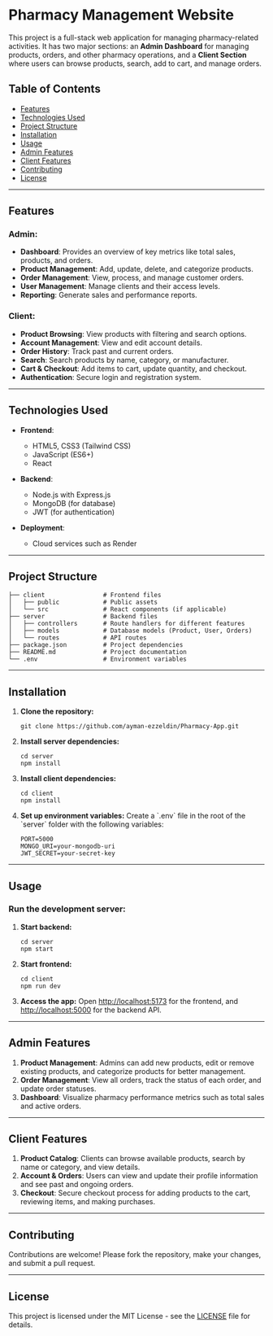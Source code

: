 
# Pharmacy Management Website

This project is a full-stack web application for managing pharmacy-related activities. It has two major sections: an **Admin Dashboard** for managing products, orders, and other pharmacy operations, and a **Client Section** where users can browse products, search, add to cart, and manage orders.

## Table of Contents

- [Features](#features)
- [Technologies Used](#technologies-used)
- [Project Structure](#project-structure)
- [Installation](#installation)
- [Usage](#usage)
- [Admin Features](#admin-features)
- [Client Features](#client-features)
- [Contributing](#contributing)
- [License](#license)

---

## Features

### Admin:
- **Dashboard**: Provides an overview of key metrics like total sales, products, and orders.
- **Product Management**: Add, update, delete, and categorize products.
- **Order Management**: View, process, and manage customer orders.
- **User Management**: Manage clients and their access levels.
- **Reporting**: Generate sales and performance reports.

### Client:
- **Product Browsing**: View products with filtering and search options.
- **Account Management**: View and edit account details.
- **Order History**: Track past and current orders.
- **Search**: Search products by name, category, or manufacturer.
- **Cart & Checkout**: Add items to cart, update quantity, and checkout.
- **Authentication**: Secure login and registration system.

---

## Technologies Used

- **Frontend**: 
  - HTML5, CSS3 (Tailwind CSS)
  - JavaScript (ES6+)
  - React 
  
- **Backend**:
  - Node.js with Express.js
  - MongoDB (for database)
  - JWT (for authentication)
  
- **Deployment**: 
  - Cloud services such as Render

---

## Project Structure

```
├── client                # Frontend files
│   ├── public            # Public assets
│   └── src               # React components (if applicable)
├── server                # Backend files
│   ├── controllers       # Route handlers for different features
│   ├── models            # Database models (Product, User, Orders)
│   └── routes            # API routes
├── package.json          # Project dependencies
├── README.md             # Project documentation
└── .env                  # Environment variables
```

---

## Installation

1. **Clone the repository:**
   ```
   git clone https://github.com/ayman-ezzeldin/Pharmacy-App.git
   ```

2. **Install server dependencies:**
   ```
   cd server
   npm install
   ```

3. **Install client dependencies:**
   ```
   cd client
   npm install
   ```

4. **Set up environment variables:**
   Create a \`.env\` file in the root of the \`server\` folder with the following variables:
   ```
   PORT=5000
   MONGO_URI=your-mongodb-uri
   JWT_SECRET=your-secret-key
   ```

---

## Usage

### Run the development server:
1. **Start backend:**
   ```
   cd server
   npm start
   ```

2. **Start frontend:**
   ```
   cd client
   npm run dev
   ```

3. **Access the app:**
   Open [http://localhost:5173](http://localhost:5173) for the frontend, and [http://localhost:5000](http://localhost:5000) for the backend API.

---

## Admin Features

1. **Product Management**: Admins can add new products, edit or remove existing products, and categorize products for better management.
2. **Order Management**: View all orders, track the status of each order, and update order statuses.
3. **Dashboard**: Visualize pharmacy performance metrics such as total sales and active orders.

---

## Client Features

1. **Product Catalog**: Clients can browse available products, search by name or category, and view details.
2. **Account & Orders**: Users can view and update their profile information and see past and ongoing orders.
3. **Checkout**: Secure checkout process for adding products to the cart, reviewing items, and making purchases.

---

## Contributing

Contributions are welcome! Please fork the repository, make your changes, and submit a pull request.

---

## License

This project is licensed under the MIT License - see the [LICENSE](LICENSE) file for details.
